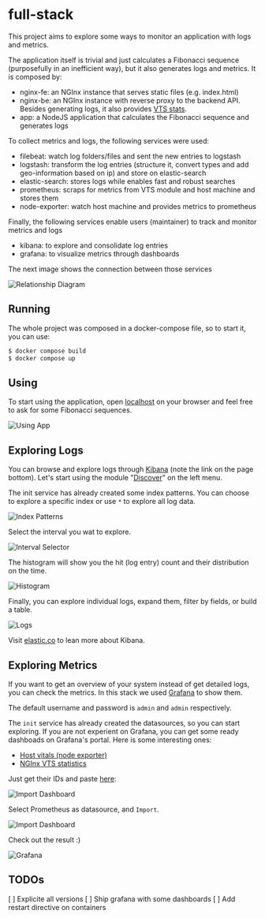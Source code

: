 # full-stack

This project aims to explore some ways to monitor an application with logs and metrics.

The application itself is trivial and just calculates a Fibonacci sequence (purposefully in an inefficient way), but it also generates logs and metrics. It is composed by:

* nginx-fe: an NGInx instance that serves static files (e.g. index.html)
* nginx-be: an NGInx instance with reverse proxy to the backend API. Besides generating logs, it also provides [VTS stats](https://github.com/vozlt/nginx-module-vts).
* app: a NodeJS application that calculates the Fibonacci sequence and generates logs

To collect metrics and logs, the following services were used:

* filebeat: watch log folders/files and sent the new entries to logstash
* logstash: transform the log entries (structure it, convert types and add geo-information based on ip) and store on elastic-search
* elastic-search: stores logs while enables fast and robust searches
* prometheus: scraps for metrics from VTS module and host machine and stores them
* node-exporter: watch host machine and provides metrics to prometheus

Finally, the following services enable users (maintainer) to track and monitor metrics and logs

* kibana: to explore and consolidate log entries
* grafana: to visualize metrics through dashboards

The next image shows the connection between those services

![Relationship Diagram](docs/relationship.excalidraw.png)

## Running

The whole project was composed in a docker-compose file, so to start it, you can use:

```bash
$ docker compose build
$ docker compose up
```

## Using

To start using the application, open [localhost](http://localhost) on your browser and feel free to ask for some Fibonacci sequences.

![Using App](docs/using-app.gif)

## Exploring Logs

You can browse and explore logs through [Kibana](http://localhost:5601) (note the link on the page bottom). Let's start using the module "[Discover](http://localhost:5601/app/discover)" on the left menu.

The init service has already created some index patterns. You can choose to explore a specific index or use `*` to explore all log data.

![Index Patterns](docs/index-patterns.png)

Select the interval you wat to explore.

![Interval Selector](docs/interval-selection.png)

The histogram will show you the hit (log entry) count and their distribution on the time.

![Histogram](docs/histogram.png)

Finally, you can explore individual logs, expand them, filter by fields, or build a table.

![Logs](docs/logs.png)

Visit [elastic.co](https://www.elastic.co/) to lean more about Kibana.

## Exploring Metrics

If you want to get an overview of your system instead of get detailed logs, you can check the metrics. In this stack we used [Grafana](http://localhost:3000) to show them.

The default username and password is `admin` and `admin` respectively.

The `init` service has already created the datasources, so you can start exploring. If you are not experient on Grafana, you can get some ready dashboads on Grafana's portal. Here is some interesting ones:

* [Host vitals (node exporter)](https://grafana.com/grafana/dashboards/1860-node-exporter-full/)
* [NGInx VTS statistics](https://grafana.com/grafana/dashboards/14824-nginx-vts-stats/)

Just get their IDs and paste [here](http://localhost:3000/dashboard/import):

![Import Dashboard](docs/import-dashboard.png)

Select Prometheus as datasource, and `Import`.

![Import Dashboard](docs/import-dashboard-2.png)

Check out the result :)

![Grafana](docs/grafana.png)

## TODOs
[ ] Explicite all versions
[ ] Ship grafana with some dashboards
[ ] Add restart directive on containers